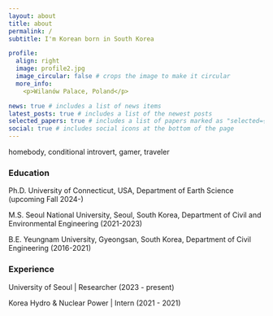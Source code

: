 ```yaml
---
layout: about
title: about
permalink: /
subtitle: I'm Korean born in South Korea

profile:
  align: right
  image: profile2.jpg
  image_circular: false # crops the image to make it circular
  more_info: 
    <p>Wilanów Palace, Poland</p>

news: true # includes a list of news items
latest_posts: true # includes a list of the newest posts
selected_papers: true # includes a list of papers marked as "selected={true}"
social: true # includes social icons at the bottom of the page
---
```

<p>homebody, conditional introvert, gamer, traveler</p> 

<h3>Education</h3>
 <p>Ph.D. University of Connecticut, USA, Department of Earth Science (upcoming Fall 2024-)</p>
 <p>M.S. Seoul National University, Seoul, South Korea, Department of Civil and Environmental Engineering (2021-2023)
 <p>B.E. Yeungnam University, Gyeongsan, South Korea, Department of Civil Engineering (2016-2021)

<h3>Experience</h3>
 <p>University of Seoul | Researcher (2023 - present)
 <p>Korea Hydro & Nuclear Power | Intern (2021 - 2021)
